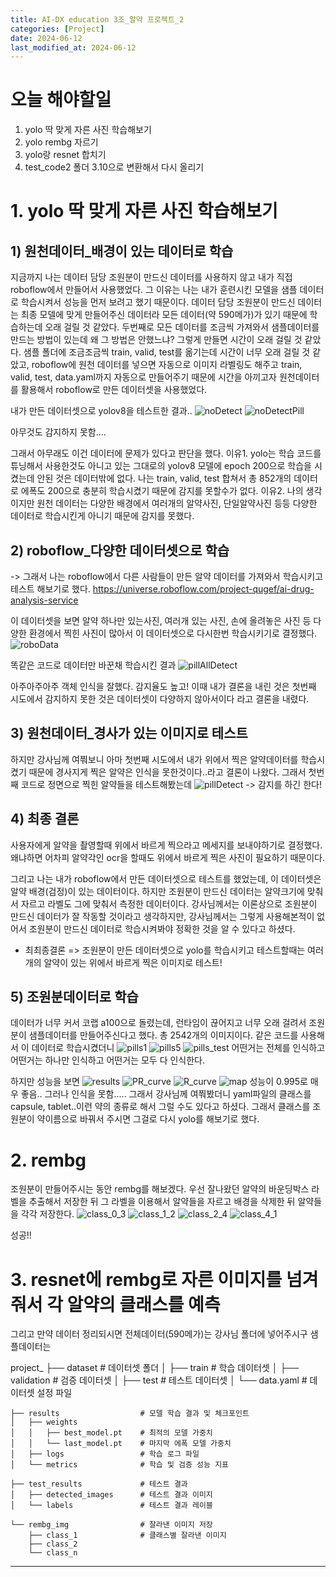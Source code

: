 ```yaml
---
title: AI-DX education 3조_알약 프로젝트_2
categories: [Project] 
date: 2024-06-12
last_modified_at: 2024-06-12
---
```

# 오늘 해야할일
1. yolo 딱 맞게 자른 사진 학습해보기
2. yolo rembg 자르기
3. yolo랑 resnet 합치기
4. test_code2 폴더 3.10으로 변환해서 다시 올리기


# 1. yolo 딱 맞게 자른 사진 학습해보기
## 1) 원천데이터_배경이 있는 데이터로 학습
지금까지 나는 데이터 담당 조원분이 만드신 데이터를 사용하지 않고 내가 직접 roboflow에서 만들어서 사용했었다. 
그 이유는 나는 내가 훈련시킨 모델을 샘플 데이터로 학습시켜서 성능을 먼저 보려고 했기 때문이다. 
데이터 담당 조원분이 만드신 데이터는 최종 모델에 맞게 만들어주신 데이터라 모든 데이터(약 590메가)가 있기 때문에 학습하는데 오래 걸릴 것 같았다.
두번째로 모든 데이터를 조금씩 가져와서 샘플데이터를 만드는 방법이 있는데 왜 그 방법은 안했느냐? 그렇게 만들면 시간이 오래 걸릴 것 같았다. 샘플 폴더에 조금조금씩 train, valid, test를 옮기는데 시간이 너무 오래 걸릴 것 같았고, roboflow에 원천 데이터를 넣으면 자동으로 이미지 라벨링도 해주고 train, valid, test, data.yaml까지 자동으로 만들어주기 때문에 시간을 아끼고자 원천데이터를 활용해서 roboflow로 만든 데이터셋을 사용했었다.

내가 만든 데이터셋으로 yolov8을 테스트한 결과.. 
![noDetect]()
![noDetectPill]()

아무것도 감지하지 못함....

그래서 아무래도 이건 데이터에 문제가 있다고 판단을 했다.
이유1. yolo는 학습 코드를 튜닝해서 사용한것도 아니고 있는 그대로의 yolov8 모델에 epoch 200으로 학습을 시켰는데 안된 것은 데이터밖에 없다. 나는 train, valid, test 합쳐서 총 852개의 데이터로 에폭도 200으로 충분히 학습시켰기 때문에 감지를 못할수가 없다.
이유2. 나의 생각이지만 원천 데이터는 다양한 배경에서 여러개의 알약사진, 단일알약사진 등등 다양한 데이터로 학습시킨게 아니기 때문에 감지를 못했다.


## 2) roboflow_다양한 데이터셋으로 학습
-> 그래서 나는 roboflow에서 다른 사람들이 만든 알약 데이터를 가져와서 학습시키고 테스트 해보기로 했다.
https://universe.roboflow.com/project-qugef/ai-drug-analysis-service

이 데이터셋을 보면 알약 하나만 있는사진, 여러개 있는 사진, 손에 올려놓은 사진 등 다양한 환경에서 찍힌 사진이 많아서 이 데이터셋으로 다시한번 학습시키기로 결정했다.
![roboData]()

똑같은 코드로 데이터만 바꾼채 학습시킨 결과
![pillAllDetect]()

아주아주아주 객체 인식을 잘했다. 감지율도 높고!
이때 내가 결론을 내린 것은 첫번째 시도에서 감지하지 못한 것은 데이터셋이 다양하지 않아서이다 라고 결론을 내렸다.


## 3) 원천데이터_경사가 있는 이미지로 테스트
하지만 강사님께 여쭤보니 아마 첫번째 시도에서 내가 위에서 찍은 알약데이터를 학습시켰기 때문에 경사지게 찍은 알약은 인식을 못한것이다..라고 결론이 나왔다.
그래서 첫번째 코드로 정면으로 찍힌 알약들을 테스트해봤는데
![pillDetect]()
-> 감지를 하긴 한다!


## 4) 최종 결론
사용자에게 알약을 촬영할때 위에서 바르게 찍으라고 메세지를 보내야하기로 결정했다. 왜냐하면 어차피 알약각인 ocr을 할때도 위에서 바르게 찍은 사진이 필요하기 때문이다. 

그리고 나는 내가 roboflow에서 만든 데이터셋으로 테스트를 했었는데, 이 데이터셋은 알약 배경(검정)이 있는 데이터이다. 하지만 조원분이 만드신 데이터는 알약크기에 맞춰서 자르고 라벨도 그에 맞춰서 측정한 데이터이다. 강사님께서는 이론상으로 조원분이 만드신 데이터가 잘 작동할 것이라고 생각하지만, 강사님께서는 그렇게 사용해본적이 없어서 조원분이 만드신 데이터로 학습시켜봐야 정확한 것을 알 수 있다고 하셨다.

* 최최종결론
=> 조원분이 만든 데이터셋으로 yolo를 학습시키고 테스트할때는 여러개의 알약이 있는 위에서 바르게 찍은 이미지로 테스트!


## 5) 조원분데이터로 학습
데이터가 너무 커서 코랩 a100으로 돌렸는데, 런타임이 끊어지고 너무 오래 걸려서 조원분이 샘플데이터를 만들어주신다고 했다. 총 2542개의 이미지이다.
같은 코드를 사용해서 이 데이터로 학습시켰더니 
![pills1]()
![pills5]()
![pills_test]()
어떤거는 전체를 인식하고 어떤거는 하나만 인식하고 어떤거는 모두 다 인식한다.

하지만 성능을 보면
![results]()
![PR_curve]()
![R_curve]()
![map]()
성능이 0.995로 매우 좋음.. 그러나 인식을 못함.....
그래서 강사님께 여쭤봤더니 yaml파일의 클래스를 capsule, tablet..이런 약의 종류로 해서 그럴 수도 있다고 하셨다. 그래서 클래스를 조원분이 약이름으로 바꿔서 주시면 그걸로 다시 yolo를 해보기로 했다.


# 2. rembg
조원분이 만들어주시는 동안 rembg를 해보겠다.
우선 잘나왔던 알약의 바운딩박스 라벨을 추출해서 저장한 뒤 그 라벨을 이용해서 알약들을 자르고 배경을 삭제한 뒤 알약들을 각각 저장한다.
![class_0_3]()
![class_1_2]()
![class_2_4]()
![class_4_1]()

성공!! 

# 3. resnet에 rembg로 자른 이미지를 넘겨줘서 각 알약의 클래스를 예측 

그리고 만약 데이터 정리되시면 전체데이터(590메가)는 강사님 폴더에 넣어주시구 샘플데이터는 



project_
    ├── dataset                  # 데이터셋 폴더
    │   ├── train                # 학습 데이터셋
    │   ├── validation           # 검증 데이터셋
    │   ├── test                 # 테스트 데이터셋
    │   └── data.yaml            # 데이터셋 설정 파일

    ├── results                  # 모델 학습 결과 및 체크포인트
    │   ├── weights
    │   │   ├── best_model.pt    # 최적의 모델 가중치
    │   │   └── last_model.pt    # 마지막 에폭 모델 가중치
    │   ├── logs                 # 학습 로그 파일
    │   └── metrics              # 학습 및 검증 성능 지표

    ├── test_results             # 테스트 결과
    │   ├── detected_images      # 테스트 결과 이미지
    │   └── labels               # 테스트 결과 레이블

    └── rembg_img                # 잘라낸 이미지 저장
        ├── class_1              # 클래스별 잘라낸 이미지
        ├── class_2
        └── class_n





























---